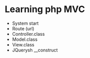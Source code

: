 # Learning php MVC

* System start
* Route (url)
* Controller.class
* Model.class
* View.class
 * JQuerysh __construct
